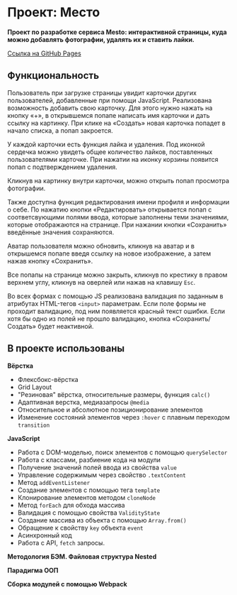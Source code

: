 # Проект: Место
**Проект по разработке сервиса Mesto: интерактивной страницы, куда можно добавлять фотографии, удалять их и ставить лайки.**

[Ссылка на GitHub Pages](https://tatsenko-m.github.io/mesto/)

## Функциональность
Пользователь при загрузке страницы увидит карточки других пользователей, добавленные при помощи JavaScript. Реализована возможность добавить свою карточку. Для этого нужно нажать на кнопку «+», в открывшемся попапе написать имя карточки и дать ссылку на картинку. При клике на «Создать» новая карточка попадет в начало списка, а попап закроется.

У каждой карточки есть функция лайка и удаления. Под иконкой сердечка можно увидеть общее количество лайков, поставленных пользователями карточке. При нажатии на иконку корзины появится попап с подтверждением удаления.

Кликнув на картинку внутри карточки, можно открыть попап просмотра фотографии.

Также доступна функция редактирования имени профиля и информации о себе. По нажатию кнопки «Редактировать» открывается попап с соответсвующими полями ввода, которые заполнены теми значениями, которые отображаются на странице. При нажании кнопки «Сохранить» введённые значения сохраняются.

Аватар пользователя можно обновить, кликнув на аватар и в открышемся попапе введя ссылку на новое изображение, а затем нажав кнопку «Сохранить».

Все попапы на странице можно закрыть, кликнув по крестику в правом верхнем углу, кликнув на оверлей или нажав на клавишу `Esc`.

Во всех формах с помощью JS реализована валидация по заданным в атрибутах HTML-тегов `<input>` параметрам. Если поле формы не проходит валидацию, под ним появляется красный текст ошибки. Если хотя бы одно из полей не прошло валидацию, кнопка «Сохранить/Создать» будет неактивной.

## В проекте использованы
**Вёрстка**
* Флексбокс-вёрстка
* Grid Layout
* "Резиновая" вёрстка, относительные размеры, функция `calc()`
* Адаптивная верстка, медиазапросы `@media`
* Относительное и абсолютное позиционирование элементов
* Изменение состояний элементов через `:hover` с плавным переходом `transition`

**JavaScript**
* Работа с DOM-моделью, поиск элементов с помощью `querySelector`
* Работа с классами, разбиение кода на модули
* Получение значений полей ввода из свойства `value`
* Управление содержимым через свойство `.textContent`
* Метод `addEventListener`
* Создание элементов с помощью тега `template`
* Клонирование элементов методом `cloneNode`
* Метод `forEach` для обхода массива
* Валидация с помощью свойства `ValidityState`
* Создание массива из объекта с помощью `Array.from()`
* Обращение к свойству `key` объекта `event`
* Асинхронный код
* Работа с API, `fetch` запросы.

**Методология БЭМ. Файловая структура Nested**

**Парадигма ООП**

**Сборка модулей с помощью Webpack**
